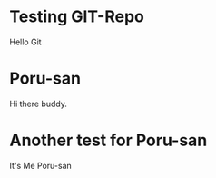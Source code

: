 # Testing GIT-Repo

Hello Git

# Poru-san
Hi there buddy.

# Another test for Poru-san
It's Me Poru-san